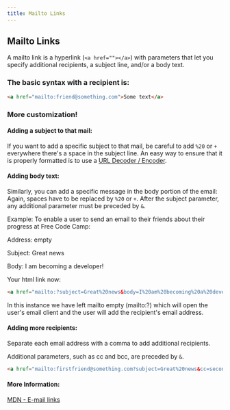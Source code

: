 ```yaml
---
title: Mailto Links
---
```


## Mailto Links

A mailto link is a hyperlink (`<a href=""></a>`) with parameters that let you specify additional recipients, a subject line, and/or a body text.

### The basic syntax with a recipient is:

```html
<a href="mailto:friend@something.com">Some text</a>
```

### More customization!

#### Adding a subject to that mail:

If you want to add a specific subject to that mail, be careful to add `%20` or `+` everywhere there's a space in the subject line. An easy way to ensure that it is properly formatted is to use a [URL Decoder / Encoder](https://meyerweb.com/eric/tools/dencoder/).

#### Adding body text:

Similarly, you can add a specific message in the body portion of the email:
Again, spaces have to be replaced by `%20` or `+`.
After the subject parameter, any additional parameter must be preceded by `&`.

Example: To enable a user to send an email to their friends about their progress at Free Code Camp:

Address: empty

Subject: Great news

Body: I am becoming a developer!

Your html link now:
```html
<a href="mailto:?subject=Great%20news&body=I%20am%20becoming%20a%20developer">Send mail!</a>
```
In this instance we have left mailto empty (mailto:?) which will open the user's email client and the user will add the recipient's email address.

#### Adding more recipients:
Separate each email address with a comma to add additional recipients.

Additional parameters, such as cc and bcc, are preceded by `&`.

```html
<a href="mailto:firstfriend@something.com?subject=Great%20news&cc=secondfriend@something.com,thirdfriend@something.com&bcc=fourthfriend@something.com">Send mail!</a>
```

#### More Information:

[MDN - E-mail links](https://developer.mozilla.org/en-US/docs/Learn/HTML/Introduction_to_HTML/Creating_hyperlinks#E-mail_links)
